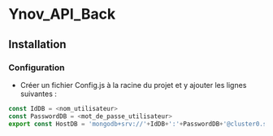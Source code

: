 # Ynov_API_Back

## Installation

### Configuration

-   Créer un fichier Config.js à la racine du projet et y ajouter les lignes suivantes :

```javascript
const IdDB = <nom_utilisateur>
const PasswordDB = <mot_de_passe_utilisateur>
export const HostDB = 'mongodb+srv://'+IdDB+':'+PasswordDB+'@cluster0.swu8zte.mongodb.net/'
```